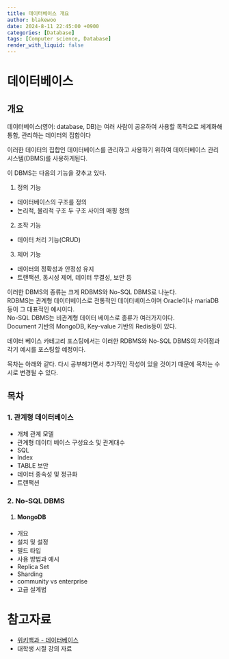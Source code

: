 ```yaml
---
title: 데이터베이스 개요
author: blakewoo
date: 2024-8-11 22:45:00 +0900
categories: [Database]
tags: [Computer science, Database]
render_with_liquid: false
---
```


# 데이터베이스
## 개요
데이터베이스(영어: database, DB)는 여러 사람이 공유하여 사용할 목적으로 체계화해 통합,
관리하는 데이터의 집합이다

이러한 데이터의 집합인 데이터베이스를 관리하고 사용하기 위하여
데이터베이스 관리 시스템(DBMS)를 사용하게된다.

이 DBMS는 다음의 기능을 갖추고 있다.

1. 정의 기능
- 데이터베이스의 구조를 정의
- 논리적, 물리적 구조 두 구조 사이의 매핑 정의

2. 조작 기능
- 데이터 처리 기능(CRUD)

3. 제어 기능
- 데이터의 정확성과 안정성 유지
- 트랜잭션, 동시성 제어, 데이터 무결성, 보안 등

이러한 DBMS의 종류는 크게 RDBMS와 No-SQL DBMS로 나눈다.     
RDBMS는 관계형 데이터베이스로 전통적인 데이터베이스이며 Oracle이나 mariaDB 등이
그 대표적인 예시이다.   
No-SQL DBMS는 비관계형 데이터 베이스로 종류가 여러가지이다.   
Document 기반의 MongoDB, Key-value 기반의 Redis등이 있다.

데이터 베이스 카테고리 포스팅에서는 이러한 RDBMS와 No-SQL DBMS의 차이점과
각기 예시를 포스팅할 예정이다.

목차는 아래와 같다.
다시 공부해가면서 추가적인 작성이 있을 것이기 때문에 목차는 수시로 변경될 수 있다.

## 목차

### 1. 관계형 데이터베이스   
  - 개체 관계 모델   
  - 관계형 데이터 베이스 구성요소 및 관계대수     
  - SQL   
  - Index
  - TABLE 보안  
  - 데이터 종속성 및 정규화   
  - 트랜잭션
### 2. No-SQL DBMS
1) #### MongoDB 
- 개요
- 설치 및 설정
- 필드 타입
- 사용 방법과 예시
- Replica Set
- Sharding  
- community vs enterprise
- 고급 설계법


# 참고자료
- [위키백과 - 데이터베이스](https://ko.wikipedia.org/wiki/%EB%8D%B0%EC%9D%B4%ED%84%B0%EB%B2%A0%EC%9D%B4%EC%8A%A4)
- 대학생 시절 강의 자료
